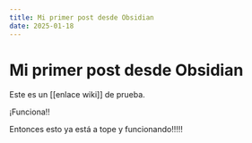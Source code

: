 ```yaml
---
title: Mi primer post desde Obsidian
date: 2025-01-18
---
```


# Mi primer post desde Obsidian

Este es un [[enlace wiki]] de prueba.

¡Funciona!!

Entonces esto ya está a tope y funcionando!!!!!